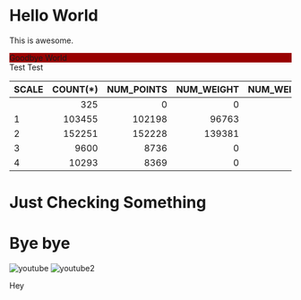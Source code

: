 # Hello World
This is awesome.

<div style="background-color: #990000;">Goodbye World</div>
Test
Test

SCALE | COUNT(*) | NUM_POINTS | NUM_WEIGHT | NUM_WEIGHT_AND_POINTS | NUM_WEIGHT_AND_NO_POINTS | NUM_POINTS_AND_NO_WEIGHT
----- | -------: | ---------: | ---------: | --------------------: | -----------------------: | -----------------------:
      |      325 |          0 |          0 |                     0 |                        0 |                        0
1     |   103455 |     102198 |      96763 |                 96510 |                      253 |                     5688
2     |   152251 |     152228 |     139381 |                139381 |                        0 |                    12847
3     |     9600 |       8736 |          0 |                     0 |                        0 |                     8736
4     |    10293 |       8369 |          0 |                     0 |                        0 |                     8369
# Just Checking Something


# Bye bye

![youtube](https://plus.google.com/_/favicon?domain=youtube.com)
![youtube2](http://www.google.com/s2/u/0/favicons?domain=youtube.com)

Hey
